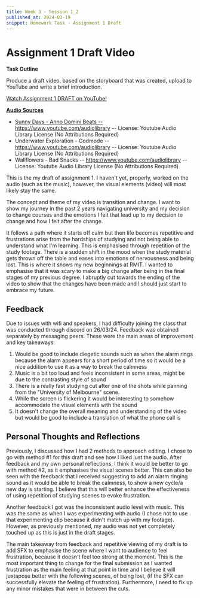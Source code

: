 ```yaml
---
title: Week 3 - Session 1_2
published_at: 2024-03-19
snippet: Homework Task - Assignment 1 Draft
---
```

# Assignment 1 Draft Video

**Task Outline**

   Produce a draft video, based on the storyboard that was created, upload to YouTube and write a brief introduction.

<p><a href=https://youtu.be/HnW-lonJEps> Watch Assignment 1 DRAFT on YouTube!</p>

**Audio Sources**
- Sunny Days - Anno Domini Beats -- https://www.youtube.com/audiolibrary -- License: Youtube Audio Library License (No Attributions Required)
- Underwater Exploration - Godmode -- https://www.youtube.com/audiolibrary -- License: Youtube Audio Library License (No Attributions Required)
- Wallflowers - Bad Snacks -- https://www.youtube.com/audiolibrary -- License: Youtube Audio Library License (No Attributions Required)

This is the my draft of assignment 1. I haven't yet, properly, worked on the audio (such as the music), however, the visual elements (video) will most likely stay the same. 

The concept and theme of my video is transition and change. I want to show my journey in the past 2 years navigating university and my decision to change courses and the emotions I felt that lead up to my decision to change and how I felt after the change.

It follows a path where it starts off calm but then life becomes repetitive and frustrations arise from the hardships of studying and not being able to understand what I'm learning. This is emphasised through repetition of the study footage. There is a sudden shift in the mood when the study material gets thrown off the table and eases into emotions of nervousness and being lost. This is where it shows my new beginnings at RMIT. I wanted to emphasise that it was scary to make a big change after being in the final stages of my previous degree. I abruptly cut towards the ending of the video to show that the changes have been made and I should just start to embrace my future.

## Feedback
Due to issues with wifi and speakers, I had difficulty joining the class that was conducted through discord on 26/03/24. Feedback was obtained separately by messaging peers. These were the main areas of improvement and key takeaways:

1. Would be good to include diegetic sounds such as when the alarm rings because the alarm appears for a short period of time so it would be a nice addition to use it as a way to break the calmness
2. Music is a bit too loud and feels inconsistent in some areas, might be due to the contrasting style of sound
3. There is a really fast studying cut after one of the shots while panning from the "University of Melbourne" scene. 
4. While the screen is flickering it would be interesting to somehow accommodate the visual elements with the sound
5. It doesn't change the overall meaning and understanding of the video but would be good to include a translation of what the phone call is

## Personal Thoughts and Reflections
Previously, I discussed how I had 2 methods to approach editing. I chose to go with method #1 for this draft and see how I liked just the audio. After feedback and my own personal reflections, I think it would be better to go with method #2, as it emphasises the visual scenes better. This can also be seen with the feedback that I received suggesting to add an alarm ringing sound as it would be able to break the calmness, to show a new cycle/a new day is starting. I believe that this will better enhance the effectiveness of using repetition of studying scenes to evoke frustration.

Another feedback I got was the inconsistent audio level with music. This was the same as when I was experimenting with audio (I chose not to use that experimenting clip because it didn't match up with my footage). However, as previously mentioned, my audio was not yet completely touched up as this is just in the draft stages.

The main takeaway from feedback and repetitive viewing of my draft is to add SFX to emphasise the scene where I want to audience to feel frustration, because it doesn't feel too strong at the moment. This is the most important thing to change for the final submission as I wanted frustration as the main feeling at that point in time and I believe it will juxtapose better with the following scenes, of being lost, (if the SFX can successfully elevate the feeling of frustration). Furthermore, I need to fix up any minor mistakes that were in between the cuts.
